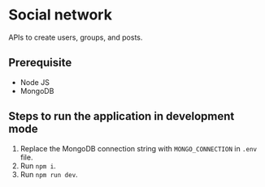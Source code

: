 # Social network
<p> APIs to create users, groups, and posts. </p>

## Prerequisite
- Node JS
- MongoDB

## Steps to run the application in development mode
1. Replace the MongoDB connection string with `MONGO_CONNECTION` in `.env` file.
2. Run `npm i`.
3. Run `npm run dev`.
